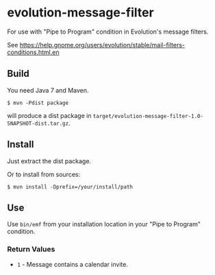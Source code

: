 # evolution-message-filter

For use with "Pipe to Program" condition in Evolution's message filters.

See https://help.gnome.org/users/evolution/stable/mail-filters-conditions.html.en

## Build

You need Java 7 and Maven.

    $ mvn -Pdist package

will produce a dist package in
`target/evolution-message-filter-1.0-SNAPSHOT-dist.tar.gz`.

## Install

Just extract the dist package.

Or to install from sources:

    $ mvn install -Dprefix=/your/install/path

## Use

Use `bin/emf` from your installation location in your "Pipe to Program"
condition.

### Return Values

* `1` - Message contains a calendar invite.

